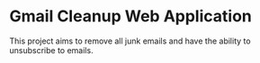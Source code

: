 # Gmail Cleanup Web Application 
This project aims to remove all junk emails and have the ability to unsubscribe to emails. 